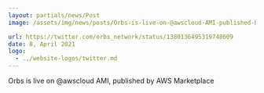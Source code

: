```yaml
---
layout: partials/news/Post
image: /assets/img/news/posts/Orbs-is-live-on-@awscloud-AMI-published-by-AWS-Marketplace-twitter.jpeg

url: https://twitter.com/orbs_network/status/1380136495319748609
date: 8, April 2021
logo: 
  - ../website-logos/twitter.md
---
```


Orbs is live on @awscloud AMI, published by AWS Marketplace 